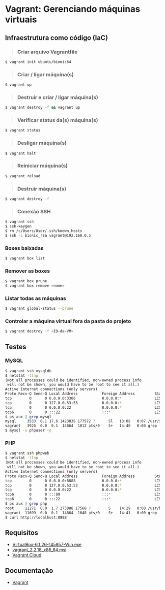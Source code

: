# Vagrant: Gerenciando máquinas virtuais

## Infraestrutura como código (IaC)

>### Criar arquivo Vagrantfile
```bash
$ vagrant init ubuntu/bionic64
```

>### Criar / ligar máquina(s)
```bash
$ vagrant up
```

>### Destruir e criar / ligar máquina(s)
```bash
$ vagrant destroy -f && vagrant up
```

>### Verificar status da(s) máquina(s)
```bash
$ vagrant status
```

>### Desligar máquina(s)
```bash
$ vagrant halt
```

>### Reiniciar máquina(s)
```bash
$ vagrant reload
```

>### Destruir máquina(s)
```bash
$ vagrant destroy -f
```

>### Conexão SSH
```bash
$ vagrant ssh
$ ssh-keygen
$ rm /c/Users/User/.ssh/known_hosts
$ ssh -i bionic_rsa vagrant@192.168.0.5
```

### Boxes baixadas
```bash
$ vagrant box list
```

### Remover as boxes
```bash
$ vagrant box prune
$ vagrant box remove <nome>
```

### Listar todas as máquinas
```bash
$ vagrant global-status --prune
```

### Controlar a máquina virtual fora da pasta do projeto
```bash
$ vagrant destroy -f <ID-da-VM>
```

## Testes

### MySQL
```bash
$ vagrant ssh mysqldb
$ netstat -tlnp
(Not all processes could be identified, non-owned process info
 will not be shown, you would have to be root to see it all.)
Active Internet connections (only servers)
Proto Recv-Q Send-Q Local Address           Foreign Address         State       PID/Program name
tcp        0      0 0.0.0.0:3306            0.0.0.0:*               LISTEN      -
tcp        0      0 127.0.0.53:53           0.0.0.0:*               LISTEN      -
tcp        0      0 0.0.0.0:22              0.0.0.0:*               LISTEN      -
tcp6       0      0 :::22                   :::*                    LISTEN      -
$ ps aux | grep mysql
mysql     3533  0.1 17.6 1423836 177572 ?      Sl   13:08   0:07 /usr/sbin/mysqld --daemonize --pid-file=/run/mysqld/mysqld.pid
vagrant   3926  0.0  0.1  14864  1012 pts/0    S+   14:40   0:00 grep --color=auto mysql
$ mysql -u phpuser -p
```

### PHP
```bash
$ vagrant ssh phpweb
$ netstat -tlnp
(Not all processes could be identified, non-owned process info
 will not be shown, you would have to be root to see it all.)
Active Internet connections (only servers)
Proto Recv-Q Send-Q Local Address           Foreign Address         State       PID/Program name
tcp        0      0 0.0.0.0:8888            0.0.0.0:*               LISTEN      -
tcp        0      0 127.0.0.53:53           0.0.0.0:*               LISTEN      -
tcp        0      0 0.0.0.0:22              0.0.0.0:*               LISTEN      -
tcp6       0      0 :::80                   :::*                    LISTEN      -
tcp6       0      0 :::22                   :::*                    LISTEN      -
$ ps aux | grep php
root     11271  0.0  1.7 273888 17568 ?        S    14:29   0:00 /usr/bin/php -S 0.0.0.0:8888 -t /vagrant/src
vagrant  11699  0.0  0.1  14864  1048 pts/0    S+   14:41   0:00 grep --color=auto php
$ curl http://localhost:8888
```

## Requisitos
- [VirtualBox-6.1.26-145957-Win.exe](https://www.virtualbox.org/wiki/Downloads)
- [vagrant_2.2.18_x86_64.msi](https://www.vagrantup.com)
- [Vagrant Cloud](https://app.vagrantup.com)

## Documentação
- [Vagrant](https://www.vagrantup.com/docs)
